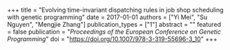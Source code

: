 +++
title = "Evolving time-invariant dispatching rules in job shop scheduling with genetic programming"
date = 2017-01-01
authors = ["Yi Mei", "Su Nguyen", "Mengjie Zhang"]
publication_types = ["1"]
abstract = ""
featured = false
publication = "*Proceedings of the European Conference on Genetic Programming*"
doi = "https://doi.org/10.1007/978-3-319-55696-3_10"
+++

